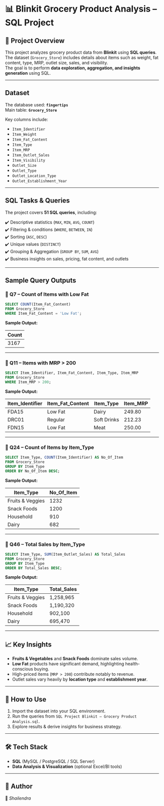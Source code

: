 
# 📊 Blinkit Grocery Product Analysis – SQL Project  

## 📌 Project Overview  
This project analyzes grocery product data from **Blinkit** using **SQL queries**.  
The dataset (`Grocery_Store`) includes details about items such as weight, fat content, type, MRP, outlet size, sales, and visibility.  
The goal is to perform **data exploration, aggregation, and insights generation** using SQL.  

---

## Dataset  
The database used: **`fingertips`**  
Main table: **`Grocery_Store`**  

Key columns include:  
- `Item_Identifier`  
- `Item_Weight`  
- `Item_Fat_Content`  
- `Item_Type`  
- `Item_MRP`  
- `Item_Outlet_Sales`  
- `Item_Visibility`  
- `Outlet_Size`  
- `Outlet_Type`  
- `Outlet_Location_Type`  
- `Outlet_Establishment_Year`  

---

## SQL Tasks & Queries  

The project covers **51 SQL queries**, including:  

✔️ Descriptive statistics (`MAX`, `MIN`, `AVG`, `COUNT`)  
✔️ Filtering & conditions (`WHERE`, `BETWEEN`, `IN`)  
✔️ Sorting (`ASC`, `DESC`)  
✔️ Unique values (`DISTINCT`)  
✔️ Grouping & Aggregation (`GROUP BY`, `SUM`, `AVG`)  
✔️ Business insights on sales, pricing, fat content, and outlets  

---

## Sample Query Outputs  

### 🔹 Q7 – Count of Items with Low Fat  
```sql
SELECT COUNT(Item_Fat_Content) 
FROM Grocery_Store 
WHERE Item_Fat_Content = 'Low Fat';
```
**Sample Output:**  

| Count |  
|-------|  
| 3167  |  

---

### 🔹 Q11 – Items with MRP > 200  
```sql
SELECT Item_Identifier, Item_Fat_Content, Item_Type, Item_MRP 
FROM Grocery_Store 
WHERE Item_MRP > 200;
```
**Sample Output:**  

| Item_Identifier | Item_Fat_Content | Item_Type   | Item_MRP |  
|-----------------|------------------|-------------|----------|  
| FDA15           | Low Fat          | Dairy       | 249.80   |  
| DRC01           | Regular          | Soft Drinks | 212.23   |  
| FDN15           | Low Fat          | Meat        | 250.00   |  

---

### 🔹 Q24 – Count of Items by Item_Type  
```sql
SELECT Item_Type, COUNT(Item_Identifier) AS No_Of_Item  
FROM Grocery_Store  
GROUP BY Item_Type  
ORDER BY No_Of_Item DESC;
```
**Sample Output:**  

| Item_Type        | No_Of_Item |  
|------------------|------------|  
| Fruits & Veggies | 1232       |  
| Snack Foods      | 1200       |  
| Household        | 910        |  
| Dairy            | 682        |  

---

### 🔹 Q46 – Total Sales by Item_Type  
```sql
SELECT Item_Type, SUM(Item_Outlet_Sales) AS Total_Sales
FROM Grocery_Store 
GROUP BY Item_Type 
ORDER BY Total_Sales DESC;
```
**Sample Output:**  

| Item_Type        | Total_Sales |  
|------------------|-------------|  
| Fruits & Veggies | 1,258,965   |  
| Snack Foods      | 1,190,320   |  
| Household        | 902,100     |  
| Dairy            | 695,470     |  

---

## 📈 Key Insights
- **Fruits & Vegetables** and **Snack Foods** dominate sales volume.  
- **Low Fat** products have significant demand, highlighting health-conscious buying.  
- High-priced items (`MRP > 200`) contribute notably to revenue.  
- Outlet sales vary heavily by **location type** and **establishment year**.  

---

## 🚀 How to Use
1. Import the dataset into your SQL environment.  
2. Run the queries from `SQL Project Blinkit – Grocery Product Analysis.sql`.  
3. Explore results & derive insights for business strategy.  

---

## 🛠️ Tech Stack
- **SQL** (MySQL / PostgreSQL / SQL Server)  
- **Data Analysis & Visualization** (optional Excel/BI tools)  

---

## 📌 Author
👤 *Shailendra*  
